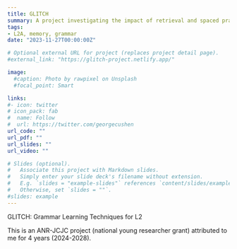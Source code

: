 ```yaml
---
title: GLITCH
summary: A project investigating the impact of retrieval and spaced practice on L2 English grammar learning and the role of declarative and procedural memory.
tags:
- L2A, memory, grammar
date: "2023-11-27T00:00:00Z"

# Optional external URL for project (replaces project detail page).
#external_link: "https://glitch-project.netlify.app/"

image:
  #caption: Photo by rawpixel on Unsplash
  #focal_point: Smart

links:
#- icon: twitter
# icon_pack: fab
#  name: Follow
#  url: https://twitter.com/georgecushen
url_code: ""
url_pdf: ""
url_slides: ""
url_video: ""

# Slides (optional).
#   Associate this project with Markdown slides.
#   Simply enter your slide deck's filename without extension.
#   E.g. `slides = "example-slides"` references `content/slides/example-slides.md`.
#   Otherwise, set `slides = ""`.
#slides: example
---
```


GLITCH: Grammar Learning Techniques for L2

This is an ANR-JCJC project (national young researcher grant) attributed to me for 4 years (2024-2028).